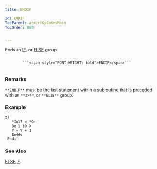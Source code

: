 ```yaml
---
title: ENDIF

Id: ENDIF
TocParent: aerLrfOpCodesMain
TocOrder: 860


---
```


Ends an [IF](IF.html), or [ELSE](ELSE.html) group.

```

        ```<span style="FONT-WEIGHT: bold">ENDIF</span>```
        
```

### Remarks
``` **ENDIF** ``` must be the last statement within a subroutine that is preceded with an ``` **IF** ```, or ``` **ELSE** ``` group. 

### Example

```
If 
   *In17 = *On
   Do 1 10 X
   Y = Y + 1
   Enddo
 Endif 
```

### See Also
[ELSE](ELSE.html)
[IF](IF.html) 
